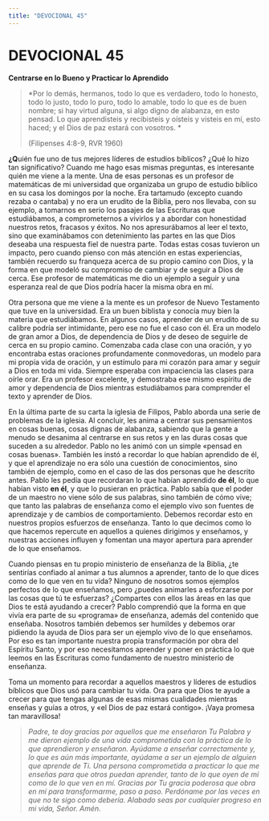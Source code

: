 ```yaml
---
title: "DEVOCIONAL 45"
---
```

# DEVOCIONAL 45

**Centrarse en lo Bueno y Practicar lo Aprendido**

> *Por lo demás, hermanos, todo lo que es verdadero, todo lo honesto,
> todo lo justo, todo lo puro, todo lo amable, todo lo que es de buen
> nombre; si hay virtud alguna, si algo digno de alabanza, en esto
> pensad. Lo que aprendisteis y recibisteis y oísteis y visteis en mí,
> esto haced; y el Dios de paz estará con vosotros. *
>
> (Filipenses 4:8-9, RVR 1960)

**¿Q**uién fue uno de tus mejores líderes de estudios bíblicos? ¿Qué lo
hizo tan significativo? Cuando me hago esas mismas preguntas, es
interesante quién me viene a la mente. Una de esas personas es un
profesor de matemáticas de mi universidad que organizaba un grupo de
estudio bíblico en su casa los domingos por la noche. Era tartamudo
(excepto cuando rezaba o cantaba) y no era un erudito de la Biblia, pero
nos llevaba, con su ejemplo, a tomarnos en serio los pasajes de las
Escrituras que estudiábamos, a comprometernos a vivirlos y a abordar con
honestidad nuestros retos, fracasos y éxitos. No nos apresurábamos al
leer el texto, sino que examinábamos con detenimiento las partes en las
que Dios deseaba una respuesta fiel de nuestra parte. Todas estas cosas
tuvieron un impacto, pero cuando pienso con más atención en estas
experiencias, también recuerdo su franqueza acerca de su propio camino
con Dios, y la forma en que modeló su compromiso de cambiar y de seguir
a Dios de cerca. Ese profesor de matemáticas me dio un ejemplo a seguir
y una esperanza real de que Dios podría hacer la misma obra en mí.

Otra persona que me viene a la mente es un profesor de Nuevo Testamento
que tuve en la universidad. Era un buen biblista y conocía muy bien la
materia que estudiábamos. En algunos casos, aprender de un erudito de su
calibre podría ser intimidante, pero ese no fue el caso con él. Era un
modelo de gran amor a Dios, de dependencia de Dios y de deseo de
seguirle de cerca en su propio camino. Comenzaba cada clase con una
oración, y yo encontraba estas oraciones profundamente conmovedoras, un
modelo para mi propia vida de oración, y un estímulo para mi corazón
para amar y seguir a Dios en toda mi vida. Siempre esperaba con
impaciencia las clases para oírle orar. Era un profesor excelente, y
demostraba ese mismo espíritu de amor y dependencia de Dios mientras
estudiábamos para comprender el texto y aprender de Dios.

En la última parte de su carta la iglesia de Filipos, Pablo aborda una
serie de problemas de la iglesia. Al concluir, les anima a centrar sus
pensamientos en cosas buenas, cosas dignas de alabanza, sabiendo que la
gente a menudo se desanima al centrarse en sus retos y en las duras
cosas que suceden a su alrededor. Pablo no les animó con un simple
«pensad en cosas buenas». También les instó a recordar lo que habían
aprendido de él, y que el aprendizaje no era sólo una cuestión de
conocimientos, sino también de ejemplo, como en el caso de las dos
personas que he descrito antes. Pablo les pedía que recordaran lo que
habían aprendido **de él**, lo que habían visto **en él**, y que lo
pusieran en práctica. Pablo sabía que el poder de un maestro no viene
sólo de sus palabras, sino también de cómo vive; que tanto las palabras
de enseñanza como el ejemplo vivo son fuentes de aprendizaje y de
cambios de comportamiento. Debemos recordar esto en nuestros propios
esfuerzos de enseñanza. Tanto lo que decimos como lo que hacemos
repercute en aquellos a quienes dirigimos y enseñamos, y nuestras
acciones influyen y fomentan una mayor apertura para aprender de lo que
enseñamos.

Cuando piensas en tu propio ministerio de enseñanza de la Biblia, ¿te
sentirías confiado al animar a tus alumnos a aprender, tanto de lo que
dices como de lo que ven en tu vida? Ninguno de nosotros somos ejemplos
perfectos de lo que enseñamos, pero ¿puedes animarles a esforzarse por
las cosas que tú te esfuerzas? ¿Compartes con ellos las áreas en las que
Dios te está ayudando a crecer? Pablo comprendió que la forma en que
vivía era parte de su «programa» de enseñanza, además del contenido que
enseñaba. Nosotros también debemos ser humildes y debemos orar pidiendo
la ayuda de Dios para ser un ejemplo vivo de lo que enseñamos. Por eso
es tan importante nuestra propia transformación por obra del Espíritu
Santo, y por eso necesitamos aprender y poner en práctica lo que leemos
en las Escrituras como fundamento de nuestro ministerio de enseñanza.

Toma un momento para recordar a aquellos maestros y líderes de estudios
bíblicos que Dios usó para cambiar tu vida. Ora para que Dios te ayude a
crecer para que tengas algunas de esas mismas cualidades mientras
enseñas y guías a otros, y «el Dios de paz estará contigo». ¡Vaya
promesa tan maravillosa!

> *Padre, te doy gracias por aquellos que me enseñaron Tu Palabra y me
> dieron ejemplo de una vida comprometida con la práctica de lo que
> aprendieron y enseñaron. Ayúdame a enseñar correctamente y, lo que es
> aún más importante, ayúdame a ser un ejemplo de alguien que aprende de
> Ti. Una persona comprometida a practicar lo que me enseñas para que
> otros puedan aprender, tanto de lo que oyen de mí como de lo que ven
> en mí. Gracias por Tu gracia poderosa que obra en mí para
> transformarme, paso a paso. Perdóname por las veces en que no te sigo
> como debería. Alabado seas por cualquier progreso en mi vida, Señor.
> Amén.*

